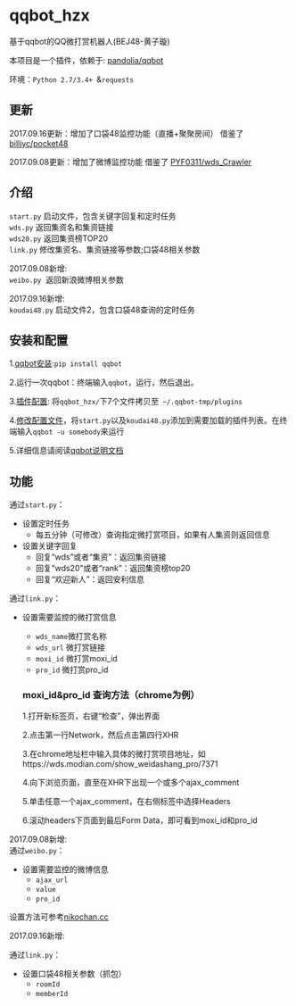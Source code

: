 # qqbot_hzx
基于qqbot的QQ微打赏机器人(BEJ48-黄子璇)


本项目是一个插件，依赖于: [pandolia/qqbot](https://github.com/pandolia/qqbot) 


环境：`Python 2.7/3.4+ `&`requests`



  ##  更新
2017.09.16更新：增加了口袋48监控功能（直播+聚聚房间） 借鉴了 [billjyc/pocket48](https://github.com/billjyc/pocket48)


2017.09.08更新：增加了微博监控功能 借鉴了 [PYF0311/wds_Crawler](https://github.com/PYF0311/wds_Crawler)

  ## 介绍
`start.py`  启动文件，包含关键字回复和定时任务</br>
`wds.py`  返回集资名和集资链接</br>
`wds20.py`  返回集资榜TOP20</br>
`link.py`  修改集资名、集资链接等参数;口袋48相关参数


2017.09.08新增:</br>
`weibo.py`  返回新浪微博相关参数


2017.09.16新增:</br>
`koudai48.py` 启动文件2，包含口袋48查询的定时任务

  ##  安装和配置
  1.[qqbot安装](https://github.com/pandolia/qqbot#二安装方法):`pip install qqbot`
  
  2.运行一次qqbot：终端输入`qqbot`，运行，然后退出。
  
  3.[插件配置](https://github.com/pandolia/qqbot#插件的配置-pluginpath-和-plugins-):
  将`qqbot_hzx/`下7个文件拷贝至` ~/.qqbot-tmp/plugins`
  
  4.[修改配置文件](https://github.com/pandolia/qqbot#配置文件的使用方法)，将`start.py`以及`koudai48.py`添加到需要加载的插件列表。在终端输入`qqbot -u somebody`来运行
  
  5.详细信息请阅读[qqbot说明文档](https://github.com/pandolia/qqbot/blob/master/README.MD)

  ##  功能
通过`start.py`：</br>
  * 设置定时任务
    * 每五分钟（可修改）查询指定微打赏项目，如果有人集资则返回信息
  * 设置关键字回复
    * 回复“wds”或者“集资”：返回集资链接
    * 回复“wds20”或者“rank”：返回集资榜top20
    * 回复“欢迎新人”：返回安利信息

通过`link.py`：</br>
  * 设置需要监控的微打赏信息
    * `wds_name`微打赏名称
    * `wds_url` 微打赏链接
    * `moxi_id` 微打赏moxi_id
    * `pro_id`  微打赏pro_id


    ### moxi_id&pro_id 查询方法（chrome为例）
    1.打开新标签页，右键“检查”，弹出界面
    
    2.点击第一行Network，然后点击第四行XHR
    
    3.在chrome地址栏中输入具体的微打赏项目地址，如https://wds.modian.com/show_weidashang_pro/7371
    
    4.向下浏览页面，直至在XHR下出现一个或多个ajax_comment
    
    5.单击任意一个ajax_comment，在右侧标签中选择Headers
    
    6.滚动headers下页面到最后Form Data，即可看到moxi_id和pro_id

2017.09.08新增:</br>
通过`weibo.py`：</br>
  * 设置需要监控的微博信息
    * `ajax_url` 
    * `value`
    * `pro_id`

设置方法可参考[nikochan.cc](http://www.nikochan.cc/2017/08/03/Crawlerweibonotloggin/)


2017.09.16新增:


通过`link.py`：
* 设置口袋48相关参数（抓包）
  * `roomId`
  * `memberId`

